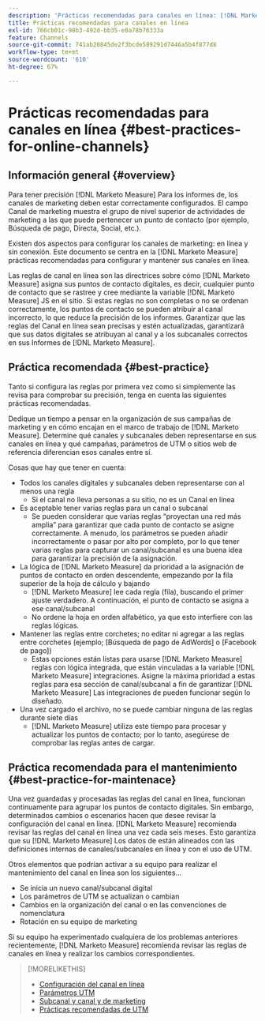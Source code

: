 ```yaml
---
description: 'Prácticas recomendadas para canales en línea: [!DNL Marketo Measure]'
title: Prácticas recomendadas para canales en línea
exl-id: 766cb01c-98b3-492d-bb35-e0a78b76333a
feature: Channels
source-git-commit: 741ab20845de2f3bcde589291d7446a5b4f877d8
workflow-type: tm+mt
source-wordcount: '610'
ht-degree: 67%

---
```


# Prácticas recomendadas para canales en línea {#best-practices-for-online-channels}

## Información general {#overview}

Para tener precisión [!DNL Marketo Measure] Para los informes de, los canales de marketing deben estar correctamente configurados. El campo Canal de marketing muestra el grupo de nivel superior de actividades de marketing a las que puede pertenecer un punto de contacto (por ejemplo, Búsqueda de pago, Directa, Social, etc.).

Existen dos aspectos para configurar los canales de marketing: en línea y sin conexión. Este documento se centra en la [!DNL Marketo Measure] prácticas recomendadas para configurar y mantener sus canales en línea.

Las reglas de canal en línea son las directrices sobre cómo [!DNL Marketo Measure] asigna sus puntos de contacto digitales, es decir, cualquier punto de contacto que se rastree y cree mediante la variable [!DNL Marketo Measure] JS en el sitio. Si estas reglas no son completas o no se ordenan correctamente, los puntos de contacto se pueden atribuir al canal incorrecto, lo que reduce la precisión de los informes. Garantizar que las reglas del Canal en línea sean precisas y estén actualizadas, garantizará que sus datos digitales se atribuyan al canal y a los subcanales correctos en sus Informes de [!DNL Marketo Measure].

## Práctica recomendada {#best-practice}

Tanto si configura las reglas por primera vez como si simplemente las revisa para comprobar su precisión, tenga en cuenta las siguientes prácticas recomendadas.

Dedique un tiempo a pensar en la organización de sus campañas de marketing y en cómo encajan en el marco de trabajo de [!DNL Marketo Measure]. Determine qué canales y subcanales deben representarse en sus canales en línea y qué campañas, parámetros de UTM o sitios web de referencia diferencian esos canales entre sí.

Cosas que hay que tener en cuenta:

* Todos los canales digitales y subcanales deben representarse con al menos una regla
   * Si el canal no lleva personas a su sitio, no es un Canal en línea
* Es aceptable tener varias reglas para un canal o subcanal
   * Se pueden considerar que varias reglas “proyectan una red más amplia” para garantizar que cada punto de contacto se asigne correctamente. A menudo, los parámetros se pueden añadir incorrectamente o pasar por alto por completo, por lo que tener varias reglas para capturar un canal/subcanal es una buena idea para garantizar la precisión de la asignación.
* La lógica de [!DNL Marketo Measure] da prioridad a la asignación de puntos de contacto en orden descendente, empezando por la fila superior de la hoja de cálculo y bajando 
   * [!DNL Marketo Measure] lee cada regla (fila), buscando el primer ajuste verdadero. A continuación, el punto de contacto se asigna a ese canal/subcanal
   * No ordene la hoja en orden alfabético, ya que esto interfiere con las reglas lógicas.
* Mantener las reglas entre corchetes; no editar ni agregar a las reglas entre corchetes (ejemplo; [Búsqueda de pago de AdWords] o [Facebook de pago])
   * Estas opciones están listas para usarse [!DNL Marketo Measure] reglas con lógica integrada, que están vinculadas a la variable [!DNL Marketo Measure] integraciones. Asigne la máxima prioridad a estas reglas para esa sección de canal/subcanal a fin de garantizar [!DNL Marketo Measure] Las integraciones de pueden funcionar según lo diseñado.
* Una vez cargado el archivo, no se puede cambiar ninguna de las reglas durante siete días
   * [!DNL Marketo Measure] utiliza este tiempo para procesar y actualizar los puntos de contacto; por lo tanto, asegúrese de comprobar las reglas antes de cargar.

## Práctica recomendada para el mantenimiento {#best-practice-for-maintenace}

Una vez guardadas y procesadas las reglas del canal en línea, funcionan continuamente para agrupar los puntos de contacto digitales. Sin embargo, determinados cambios o escenarios hacen que desee revisar la configuración del canal en línea. [!DNL Marketo Measure] recomienda revisar las reglas del canal en línea una vez cada seis meses. Esto garantiza que su [!DNL Marketo Measure] Los datos de están alineados con las definiciones internas de canales/subcanales en línea y con el uso de UTM.

Otros elementos que podrían activar a su equipo para realizar el mantenimiento del canal en línea son los siguientes…

* Se inicia un nuevo canal/subcanal digital
* Los parámetros de UTM se actualizan o cambian
* Cambios en la organización del canal o en las convenciones de nomenclatura
* Rotación en su equipo de marketing

Si su equipo ha experimentado cualquiera de los problemas anteriores recientemente, [!DNL Marketo Measure] recomienda revisar las reglas de canales en línea y realizar los cambios correspondientes.

>[!MORELIKETHIS]
>
>* [Configuración del canal en línea](/help/channel-tracking-and-setup/online-channels/online-custom-channel-setup.md)
>* [Parámetros UTM](/help/channel-tracking-and-setup/online-channels/utm-parameters.md)
>* [Subcanal y canal y de marketing](/help/channel-tracking-and-setup/online-channels/marketing-channels-and-subchannels.md)
>* [Prácticas recomendadas de UTM](/help/channel-tracking-and-setup/online-channels/best-practices-for-setting-up-utm-parameters.md)
